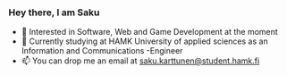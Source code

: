 ### Hey there, I am Saku
- 👀 Interested in Software, Web and Game Development at the moment
- 🏫 Currently studying at HAMK University of applied sciences as an Information and Communications -Engineer
- 📫 You can drop me an email at saku.karttunen@student.hamk.fi

<!---
sakuexe/sakuexe is a ✨ special ✨ repository because its `README.md` (this file) appears on your GitHub profile.
You can click the Preview link to take a look at your changes.
--->
